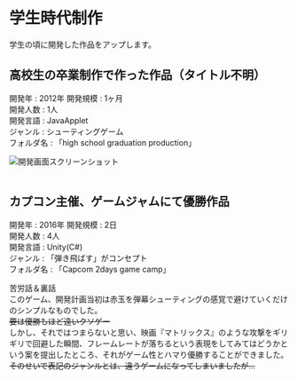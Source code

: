 # 学生時代制作

学生の頃に開発した作品をアップします。

## 高校生の卒業制作で作った作品（タイトル不明）
開発年   : 2012年
開発規模 : 1ヶ月<br>
開発人数 : 1人<br>
開発言語 : JavaApplet<br>
ジャンル  : シューティングゲーム<br>
フォルダ名 : 「high school graduation production」<br>

![開発画面スクリーンショット](https://i.imgur.com/0SsrZ72.png)<br>
<br>

## カプコン主催、ゲームジャムにて優勝作品
開発年   : 2016年
開発規模 : 2日<br>
開発人数 : 4人<br>
開発言語 : Unity(C#)<br>
ジャンル  : 「弾き飛ばす」がコンセプト<br>
フォルダ名 : 「Capcom 2days game camp」<br>


苦労話＆裏話<br>
このゲーム、開発計画当初は赤玉を弾幕シューティングの感覚で避けていくだけのシンプルなものでした。<br>
~~要は優勝もほど遠いクソゲー~~<br>
しかし、それではつまらないと思い、映画『マトリックス』のような攻撃をギリギリで回避した瞬間、フレームレートが落ちるという表現をしてみてはどうかという案を提出したところ、それがゲーム性とハマり優勝することができました。<br>
~~そのせいで表記のジャンルとは、違うゲームになってしまいましたが...~~<br>

